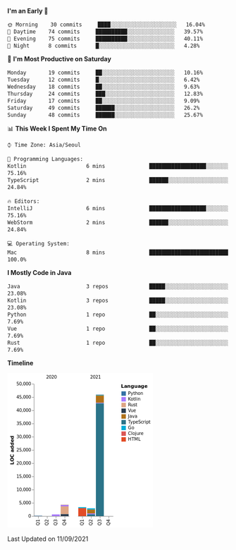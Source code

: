 <!--START_SECTION:waka-->
**I'm an Early 🐤** 

```text
🌞 Morning    30 commits     ████░░░░░░░░░░░░░░░░░░░░░   16.04% 
🌆 Daytime    74 commits     ██████████░░░░░░░░░░░░░░░   39.57% 
🌃 Evening    75 commits     ██████████░░░░░░░░░░░░░░░   40.11% 
🌙 Night      8 commits      █░░░░░░░░░░░░░░░░░░░░░░░░   4.28%

```
📅 **I'm Most Productive on Saturday** 

```text
Monday       19 commits     ██░░░░░░░░░░░░░░░░░░░░░░░   10.16% 
Tuesday      12 commits     █░░░░░░░░░░░░░░░░░░░░░░░░   6.42% 
Wednesday    18 commits     ██░░░░░░░░░░░░░░░░░░░░░░░   9.63% 
Thursday     24 commits     ███░░░░░░░░░░░░░░░░░░░░░░   12.83% 
Friday       17 commits     ██░░░░░░░░░░░░░░░░░░░░░░░   9.09% 
Saturday     49 commits     ██████░░░░░░░░░░░░░░░░░░░   26.2% 
Sunday       48 commits     ██████░░░░░░░░░░░░░░░░░░░   25.67%

```


📊 **This Week I Spent My Time On** 

```text
⌚︎ Time Zone: Asia/Seoul

💬 Programming Languages: 
Kotlin                   6 mins              ██████████████████░░░░░░░   75.16% 
TypeScript               2 mins              ██████░░░░░░░░░░░░░░░░░░░   24.84%

🔥 Editors: 
IntelliJ                 6 mins              ██████████████████░░░░░░░   75.16% 
WebStorm                 2 mins              ██████░░░░░░░░░░░░░░░░░░░   24.84%

💻 Operating System: 
Mac                      8 mins              █████████████████████████   100.0%

```

**I Mostly Code in Java** 

```text
Java                     3 repos             █████░░░░░░░░░░░░░░░░░░░░   23.08% 
Kotlin                   3 repos             █████░░░░░░░░░░░░░░░░░░░░   23.08% 
Python                   1 repo              ██░░░░░░░░░░░░░░░░░░░░░░░   7.69% 
Vue                      1 repo              ██░░░░░░░░░░░░░░░░░░░░░░░   7.69% 
Rust                     1 repo              ██░░░░░░░░░░░░░░░░░░░░░░░   7.69%

```


**Timeline**

![Chart not found](https://raw.githubusercontent.com/kuckjwi0928/kuckjwi0928/master/charts/bar_graph.png) 


 Last Updated on 11/09/2021
<!--END_SECTION:waka-->
